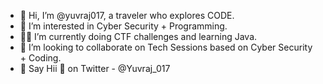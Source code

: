 - 👋 Hi, I’m @yuvraj017, a traveler who explores CODE.
- 👀 I’m interested in Cyber Security + Programming.
- 🐱‍👤 I’m currently doing CTF challenges and learning Java.
- 🤝 I’m looking to collaborate on Tech Sessions based on Cyber Security + Coding.
- 💌 Say Hii 👋 on Twitter - @Yuvraj_017
